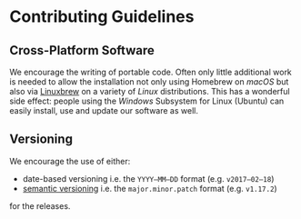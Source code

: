 # Contributing Guidelines

## Cross-Platform Software

We encourage the writing of portable code. Often only little additional work is needed to allow the installation not only using Homebrew on _macOS_ but also via [Linuxbrew](https://github.com/Linuxbrew) on a variety of _Linux_ distributions. This has a wonderful side effect: people using the _Windows_ Subsystem for Linux (Ubuntu) can easily install, use and update our software as well.

## Versioning

We encourage the use of either:

- date-based versioning i.e. the `YYYY–MM–DD` format (e.g. `v2017–02–18`)
- [semantic versioning](http://semver.org/) i.e. the `major.minor.patch` format (e.g. `v1.17.2`)

for the releases.
